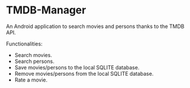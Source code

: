 # TMDB-Manager
An Android application to search movies and persons thanks to the TMDB API.

Functionalities:
* Search movies.
* Search persons.
* Save movies/persons to the local SQLITE database.
* Remove movies/persons from the local SQLITE database.
* Rate a movie.
